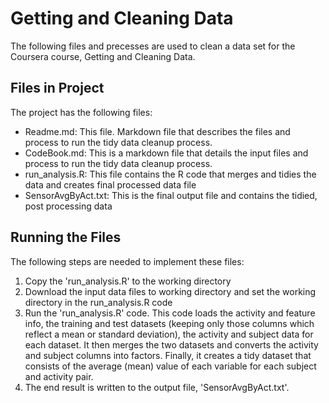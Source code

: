 Getting and Cleaning Data
========================================================
The following files and precesses are used to clean a data set for the Coursera course, Getting and Cleaning Data.


Files in Project
--------------------------------------------------------
The project has the following files:
* Readme.md: This file.  Markdown file that describes the files and process to run the tidy data cleanup process.
* CodeBook.md: This is a markdown file that details the input files and process to run the tidy data cleanup process.
* run_analysis.R: This file contains the R code that merges and tidies the data and creates final processed data file
* SensorAvgByAct.txt: This is the final output file and contains the tidied, post processing data


Running the Files
--------------------------------------------------------
The following steps are needed to implement these files:

1. Copy the 'run_analysis.R' to the working directory
2. Download the input data files to working directory and set the working directory in the run_analysis.R code
3. Run the 'run_analysis.R' code.  This code loads the activity and feature info, the training and test datasets (keeping only those columns which reflect a mean or standard deviation), the activity and subject data for each dataset.  It then merges the two datasets and converts the activity and subject columns into factors.  Finally, it creates a tidy dataset that consists of the average (mean) value of each variable for each subject and activity pair.
4. The end result is written to the output file, 'SensorAvgByAct.txt'.

